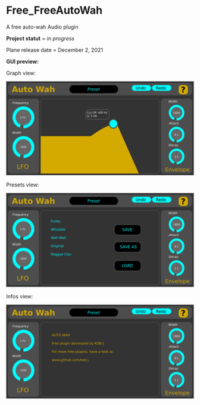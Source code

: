 # Free_FreeAutoWah

A free auto-wah Audio plugin

**Project statut** = _in progress_

Plane release date = December 2, 2021

**GUI preview:**

Graph view:

![graph view](https://github.com/KOB-J/Free_FreeAutoWah/blob/main/IMG/GUI_preview_graphView.png)

Presets view:

![preset view](https://github.com/KOB-J/Free_FreeAutoWah/blob/main/IMG/GUI_preview_presetsView.png)

Infos view:

![infos view](https://github.com/KOB-J/Free_FreeAutoWah/blob/main/IMG/GUI_preview_infosView.png)
